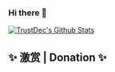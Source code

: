 ### Hi there 👋

<!--
**TrustDec/TrustDec** is a ✨ _special_ ✨ repository because its `README.md` (this file) appears on your GitHub profile.

Here are some ideas to get you started:

- 🔭 I’m currently working on ...
- 🌱 I’m currently learning ...
- 👯 I’m looking to collaborate on ...
- 🤔 I’m looking for help with ...
- 💬 Ask me about ...
- 📫 How to reach me: ...
- 😄 Pronouns: ...
- ⚡ Fun fact: ...
-->
[![TrustDec's Github Stats](https://github-readme-stats.vercel.app/api?username=TrustDec&count_private=true&show_icons=true&theme=vue)](https://github.com/anuraghazra/github-readme-stats)

## ✨ 激赏 | Donation ✨
